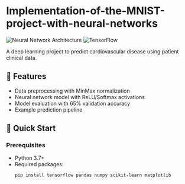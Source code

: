 # Implementation-of-the-MNIST-project-with-neural-networks
![Neural Network Architecture](https://img.shields.io/badge/Architecture-11--30--2-blue) 
![TensorFlow](https://img.shields.io/badge/Framework-TensorFlow%202.x-orange)

A deep learning project to predict cardiovascular disease using patient clinical data.

## 📌 Features
- Data preprocessing with MinMax normalization
- Neural network model with ReLU/Softmax activations
- Model evaluation with 65% validation accuracy
- Example prediction pipeline

## 🚀 Quick Start
### Prerequisites
- Python 3.7+
- Required packages:
  ```bash
  pip install tensorflow pandas numpy scikit-learn matplotlib
